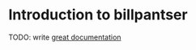 # Introduction to billpantser

TODO: write [great documentation](http://jacobian.org/writing/great-documentation/what-to-write/)
